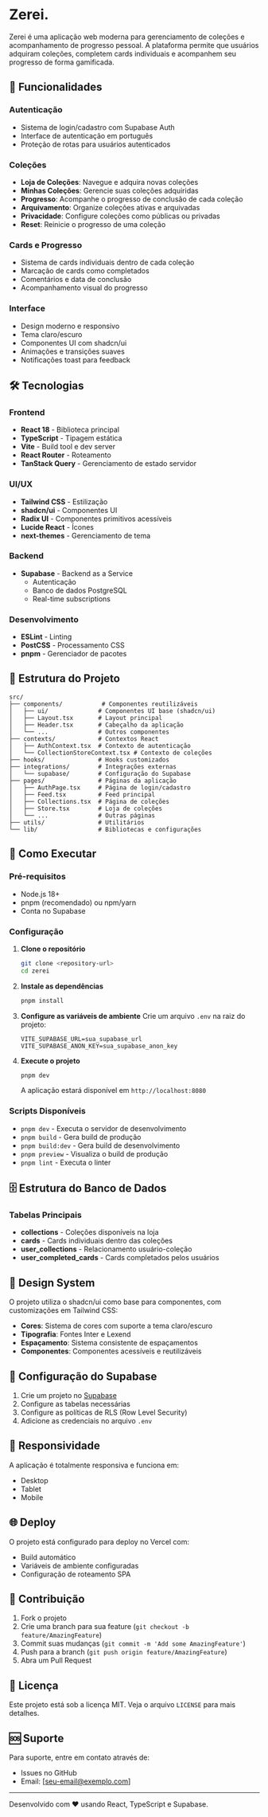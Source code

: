# Zerei.

Zerei é uma aplicação web moderna para gerenciamento de coleções e acompanhamento de progresso pessoal. A plataforma permite que usuários adquiram coleções, completem cards individuais e acompanhem seu progresso de forma gamificada.

## 🚀 Funcionalidades

### Autenticação
- Sistema de login/cadastro com Supabase Auth
- Interface de autenticação em português
- Proteção de rotas para usuários autenticados

### Coleções
- **Loja de Coleções**: Navegue e adquira novas coleções
- **Minhas Coleções**: Gerencie suas coleções adquiridas
- **Progresso**: Acompanhe o progresso de conclusão de cada coleção
- **Arquivamento**: Organize coleções ativas e arquivadas
- **Privacidade**: Configure coleções como públicas ou privadas
- **Reset**: Reinicie o progresso de uma coleção

### Cards e Progresso
- Sistema de cards individuais dentro de cada coleção
- Marcação de cards como completados
- Comentários e data de conclusão
- Acompanhamento visual do progresso

### Interface
- Design moderno e responsivo
- Tema claro/escuro
- Componentes UI com shadcn/ui
- Animações e transições suaves
- Notificações toast para feedback

## 🛠️ Tecnologias

### Frontend
- **React 18** - Biblioteca principal
- **TypeScript** - Tipagem estática
- **Vite** - Build tool e dev server
- **React Router** - Roteamento
- **TanStack Query** - Gerenciamento de estado servidor

### UI/UX
- **Tailwind CSS** - Estilização
- **shadcn/ui** - Componentes UI
- **Radix UI** - Componentes primitivos acessíveis
- **Lucide React** - Ícones
- **next-themes** - Gerenciamento de tema

### Backend
- **Supabase** - Backend as a Service
  - Autenticação
  - Banco de dados PostgreSQL
  - Real-time subscriptions

### Desenvolvimento
- **ESLint** - Linting
- **PostCSS** - Processamento CSS
- **pnpm** - Gerenciador de pacotes

## 📁 Estrutura do Projeto

```
src/
├── components/           # Componentes reutilizáveis
│   ├── ui/              # Componentes UI base (shadcn/ui)
│   ├── Layout.tsx       # Layout principal
│   ├── Header.tsx       # Cabeçalho da aplicação
│   └── ...              # Outros componentes
├── contexts/            # Contextos React
│   ├── AuthContext.tsx  # Contexto de autenticação
│   └── CollectionStoreContext.tsx # Contexto de coleções
├── hooks/               # Hooks customizados
├── integrations/        # Integrações externas
│   └── supabase/        # Configuração do Supabase
├── pages/               # Páginas da aplicação
│   ├── AuthPage.tsx     # Página de login/cadastro
│   ├── Feed.tsx         # Feed principal
│   ├── Collections.tsx  # Página de coleções
│   ├── Store.tsx        # Loja de coleções
│   └── ...              # Outras páginas
├── utils/               # Utilitários
└── lib/                 # Bibliotecas e configurações
```

## 🚀 Como Executar

### Pré-requisitos
- Node.js 18+
- pnpm (recomendado) ou npm/yarn
- Conta no Supabase

### Configuração

1. **Clone o repositório**
   ```bash
   git clone <repository-url>
   cd zerei
   ```

2. **Instale as dependências**
   ```bash
   pnpm install
   ```

3. **Configure as variáveis de ambiente**
   Crie um arquivo `.env` na raiz do projeto:
   ```env
   VITE_SUPABASE_URL=sua_supabase_url
   VITE_SUPABASE_ANON_KEY=sua_supabase_anon_key
   ```

4. **Execute o projeto**
   ```bash
   pnpm dev
   ```

   A aplicação estará disponível em `http://localhost:8080`

### Scripts Disponíveis

- `pnpm dev` - Executa o servidor de desenvolvimento
- `pnpm build` - Gera build de produção
- `pnpm build:dev` - Gera build de desenvolvimento
- `pnpm preview` - Visualiza o build de produção
- `pnpm lint` - Executa o linter

## 🗄️ Estrutura do Banco de Dados

### Tabelas Principais

- **collections** - Coleções disponíveis na loja
- **cards** - Cards individuais dentro das coleções
- **user_collections** - Relacionamento usuário-coleção
- **user_completed_cards** - Cards completados pelos usuários

## 🎨 Design System

O projeto utiliza o shadcn/ui como base para componentes, com customizações em Tailwind CSS:

- **Cores**: Sistema de cores com suporte a tema claro/escuro
- **Tipografia**: Fontes Inter e Lexend
- **Espaçamento**: Sistema consistente de espaçamentos
- **Componentes**: Componentes acessíveis e reutilizáveis

## 🔧 Configuração do Supabase

1. Crie um projeto no [Supabase](https://supabase.com)
2. Configure as tabelas necessárias
3. Configure as políticas de RLS (Row Level Security)
4. Adicione as credenciais no arquivo `.env`

## 📱 Responsividade

A aplicação é totalmente responsiva e funciona em:
- Desktop
- Tablet
- Mobile

## 🌐 Deploy

O projeto está configurado para deploy no Vercel com:
- Build automático
- Variáveis de ambiente configuradas
- Configuração de roteamento SPA

## 🤝 Contribuição

1. Fork o projeto
2. Crie uma branch para sua feature (`git checkout -b feature/AmazingFeature`)
3. Commit suas mudanças (`git commit -m 'Add some AmazingFeature'`)
4. Push para a branch (`git push origin feature/AmazingFeature`)
5. Abra um Pull Request

## 📄 Licença

Este projeto está sob a licença MIT. Veja o arquivo `LICENSE` para mais detalhes.

## 🆘 Suporte

Para suporte, entre em contato através de:
- Issues no GitHub
- Email: [seu-email@exemplo.com]

---

Desenvolvido com ❤️ usando React, TypeScript e Supabase.